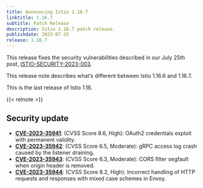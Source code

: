 ```yaml
---
title: Announcing Istio 1.16.7
linktitle: 1.16.7
subtitle: Patch Release
description: Istio 1.16.7 patch release.
publishdate: 2023-07-25
release: 1.16.7
---
```


This release fixes the security vulnerabilities described in our July 25th post, [ISTIO-SECURITY-2023-003](/pt-br/news/security/istio-security-2023-003).

This release note describes what’s different between Istio 1.16.6 and 1.16.7.

This is the last release of Istio 1.16.

{{< relnote >}}

## Security update

- __[CVE-2023-35941](https://github.com/envoyproxy/envoy/security/advisories/GHSA-7mhv-gr67-hq55)__: (CVSS Score 8.6, High): OAuth2 credentials exploit with permanent validity.
- __[CVE-2023-35942](https://github.com/envoyproxy/envoy/security/advisories/GHSA-69vr-g55c-v2v4)__: (CVSS Score 6.5, Moderate): gRPC access log crash caused by the listener draining.
- __[CVE-2023-35943](https://github.com/envoyproxy/envoy/security/advisories/GHSA-mc6h-6j9x-v3gq)__: (CVSS Score 6.3, Moderate): CORS filter segfault when origin header is removed.
- __[CVE-2023-35944](https://github.com/envoyproxy/envoy/security/advisories/GHSA-pvgm-7jpg-pw5g)__: (CVSS Score 8.2, High): Incorrect handling of HTTP requests and responses with mixed case schemes in Envoy.
